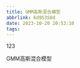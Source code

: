 ```yaml
---
title: GMM高斯混合模型
abbrlink: 6d95358d
date: 2023-10-20 20:53:10
tags:
---
```

123
<!-- more -->
GMM高斯混合模型
